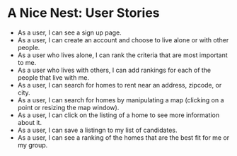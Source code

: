# A Nice Nest: User Stories

- As a user, I can see a sign up page.
- As a user, I can create an account and choose to live alone or with other people.
- As a user who lives alone, I can rank the criteria that are most important to me.
- As a user who lives with others, I can add rankings for each of the people that live with me.
- As a user, I can search for homes to rent near an address, zipcode, or city.
- As a user, I can search for homes by manipulating a map (clicking on a point or resizing the map window).
- As a user, I can click on the listing of a home to see more information about it.
- As a user, I can save a listingn to my list of candidates.
- As a user, I can see a ranking of the homes that are the best fit for me or my group.
